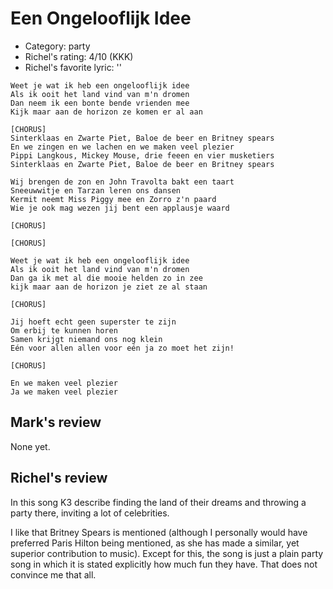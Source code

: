 # Een Ongelooflijk Idee

 * Category: party
 * Richel's rating: 4/10 (KKK)
 * Richel's favorite lyric: ''
 
```
Weet je wat ik heb een ongelooflijk idee
Als ik ooit het land vind van m'n dromen
Dan neem ik een bonte bende vrienden mee
Kijk maar aan de horizon ze komen er al aan

[CHORUS]
Sinterklaas en Zwarte Piet, Baloe de beer en Britney spears
En we zingen en we lachen en we maken veel plezier
Pippi Langkous, Mickey Mouse, drie feeen en vier musketiers
Sinterklaas en Zwarte Piet, Baloe de beer en Britney spears

Wij brengen de zon en John Travolta bakt een taart
Sneeuwwitje en Tarzan leren ons dansen
Kermit neemt Miss Piggy mee en Zorro z'n paard
Wie je ook mag wezen jij bent een applausje waard

[CHORUS]

[CHORUS]

Weet je wat ik heb een ongelooflijk idee
Als ik ooit het land vind van m'n dromen
Dan ga ik met al die mooie helden zo in zee
kijk maar aan de horizon je ziet ze al staan

[CHORUS]

Jij hoeft echt geen superster te zijn
Om erbij te kunnen horen
Samen krijgt niemand ons nog klein
Eén voor allen allen voor eén ja zo moet het zijn!

[CHORUS]

En we maken veel plezier
Ja we maken veel plezier
```

## Mark's review

None yet.

## Richel's review

In this song K3 describe finding the land of their dreams and throwing a party there, inviting a lot of celebrities.

I like that Britney Spears is mentioned (although I personally would have preferred Paris Hilton being mentioned, as she has made a
similar, yet superior contribution to music). Except for this, the song is just a plain party song in which it is
stated explicitly how much fun they have. That does not convince me that all.
